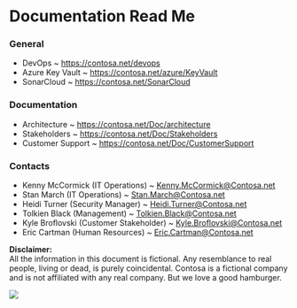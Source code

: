 # Documentation Read Me

### General
- DevOps ~ https://contosa.net/devops
- Azure Key Vault ~ https://contosa.net/azure/KeyVault
- SonarCloud ~ https://contosa.net/SonarCloud

### Documentation
- Architecture ~ https://contosa.net/Doc/architecture
- Stakeholders ~ https://contosa.net/Doc/Stakeholders
- Customer Support ~ https://contosa.net/Doc/CustomerSupport

### Contacts
- Kenny McCormick (IT Operations) ~ [Kenny.McCormick@Contosa.net](mailto:Kenny.McCormick@Contosa.net) 
- Stan March (IT Operations) ~ [Stan.March@Contosa.net](mailto:Stan.March@Contosa.net) 
- Heidi Turner (Security Manager) ~ [Heidi.Turner@Contosa.net](mailto:Heidi.Turner@Contosa.net) 
- Tolkien Black (Management) ~ [Tolkien.Black@Contosa.net](mailto:Tolkien.Hobbit@Contosa.net) 
- Kyle Broflovski (Customer Stakeholder) ~ [Kyle.Broflovski@Contosa.net](mailto:Kyle.Broflovski@Contosa.net) 
- Eric Cartman (Human Resources) ~ [Eric.Cartman@Contosa.net](mailto:Eric.Cartman@Contosa.net) 

<b>Disclaimer:</b><br/>
All the information in this document is fictional. Any resemblance to real people, living or dead, is purely coincidental.
Contosa is a fictional company and is not affiliated with any real company. But we love a good hamburger.

<img src="https://somniumnl.files.wordpress.com/2023/10/purple-outerglow.png">